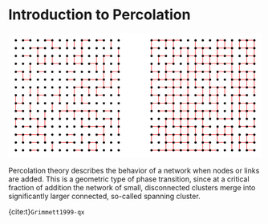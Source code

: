 # Introduction to Percolation

![](images/2dbond.png)

Percolation theory describes the behavior of a network when nodes or links are added. This is a geometric type of phase transition, since at a critical fraction of addition the network of small, disconnected clusters merge into significantly larger connected, so-called spanning cluster.

{cite:t}`Grimmett1999-qx`

```{tableofcontents}
```
